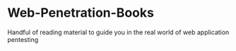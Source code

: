 # Web-Penetration-Books
Handful of reading material to guide you in the real world of web application pentesting
